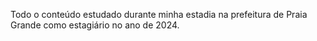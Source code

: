 <div>
  <p>Todo o conteúdo estudado durante minha estadia na prefeitura de Praia Grande como estagiário no ano de 2024.</p>
</div>
